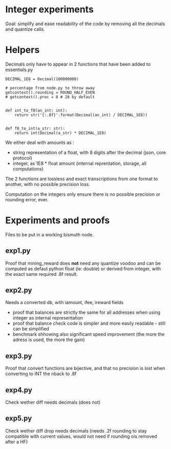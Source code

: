 # Integer experiments

Goal: simplify and ease readability of the code by removing all the decimals and quantize calls.

# Helpers

Decimals only have to appear in 2 functions that have been added to essentials.py

```
DECIMAL_1E8 = Decimal(100000000)

# percentage from node.py to throw away
getcontext().rounding = ROUND_HALF_EVEN
# getcontext().prec = 8 # 28 by default


def int_to_f8(an_int: int):
    return str('{:.8f}'.format(Decimal(an_int) / DECIMAL_1E8))


def f8_to_int(a_str: str):
    return int(Decimal(a_str) * DECIMAL_1E8)
```

We either deal with amounts as :
- string representation of a float, with 8 digits after the decimal (json, core protocol)
- integer, as 1E8 * float amount (internal reprentation, storage, all computations)

The 2 functions are lossless and exact transcriptions from one format to another, with no possible precision loss.

Computation on the integers only ensure there is no possible precision or rounding error, ever.

# Experiments and proofs

Files to be put in a working bismuth node.

## exp1.py

Proof that mining_reward does **not** need any quantize voodoo and can be computed as defaut python float (ie: double) or derived from integer, with the exact same required .8f result.

## exp2.py
Needs a converted db, with iamount, ifee, ireward fields
- proof that balances are strictly the same for all addresses when using integer as internal representation
- proof that balance check code is simpler and more easily readable - still can be simplified
- benchmark shhowing also significant speed improvement (the more the adress is used, the more the gain)

## exp3.py

Proof that convert functions are bijective, and that no precision is lost when converting to INT the nback to .8f

## exp4.py

Check wether diff needs decimals (does not)

## exp5.py

Check wether diff drop needs decimals (needs .2f rounding to stay compatible with current values, would not need if rounding ois removed after a HF)
